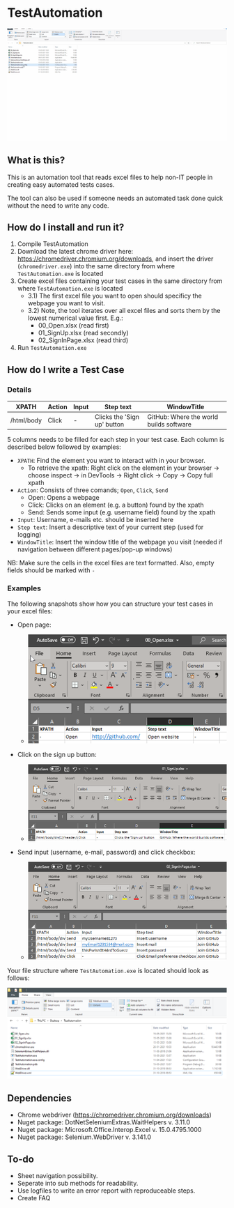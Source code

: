 # TestAutomation

![Alt Text](https://github.com/christianshub/TestAutomation/blob/main/Snapshots/demo.gif)

## What is this?
This is an automation tool that reads excel files to help non-IT people in creating easy automated tests cases. 

The tool can also be used if someone needs an automated task done quick without the need to write any code. 

## How do I install and run it?
1) Compile TestAutomation
2) Download the latest chrome driver here: https://chromedriver.chromium.org/downloads, and insert the driver (`chromedriver.exe`) into the same directory from where `TestAutomation.exe` is located
3) Create excel files containing your test cases in the same directory from where `TestAutomation.exe` is located
    - 3.1) The first excel file you want to open should specificy the webpage you want to visit.
    - 3.2) Note, the tool iterates over all excel files and sorts them by the lowest numerical value first. E.g.:
        - 00_Open.xlsx (read first)
        - 01_SignUp.xlsx (read secondly)
        - 02_SignInPage.xlsx (read third)
4) Run `TestAutomation.exe`

## How do I write a Test Case


### Details 

| XPATH      	| Action 	| Input 	| Step text                   	| WindowTitle                             	|
|------------	|--------	|-------	|-----------------------------	|-----------------------------------------	|
| /html/body 	| Click  	| -     	| Clicks the 'Sign up' button 	| GitHub: Where the world builds software 	|

5 columns needs to be filled for each step in your test case. Each column is described below followed by examples:

- `XPATH`: Find the element you want to interact with in your browser.
    - To retrieve the xpath: Right click on the element in your browser -> choose inspect -> in DevTools -> Right click -> Copy -> Copy full xpath
- `Action`: Consists of three comands; `Open`, `Click`, `Send`
    - Open: Opens a webpage
    - Click: Clicks on an element (e.g. a button) found by the xpath
    - Send: Sends some input (e.g. username field) found by the xpath 
- `Input`: Username, e-mails etc. should be inserted here
- `Step text`: Insert a descriptive text of your current step (used for logging)
- `WindowTitle`: Insert the window title of the webpage you visit (needed if navigation between different pages/pop-up windows)   

NB: Make sure the cells in the excel files are text formatted. Also, empty fields should be marked with `- `

### Examples

The following snapshots show how you can structure your test cases in your excel files: 

- Open page:
    - ![Alt Text](https://github.com/christianshub/TestAutomation/blob/main/Snapshots/snapshot1.png)

- Click on the sign up button:
    - ![Alt Text](https://github.com/christianshub/TestAutomation/blob/main/Snapshots/snapshot2.png)

- Send input (username, e-mail, password) and click checkbox:
    - ![Alt Text](https://github.com/christianshub/TestAutomation/blob/main/Snapshots/snapshot3.png)

Your file structure where `TestAutomation.exe` is located should look as follows: 

![Alt Text](https://github.com/christianshub/TestAutomation/blob/main/Snapshots/snapshot4.png)



## Dependencies
- Chrome webdriver (https://chromedriver.chromium.org/downloads)
- Nuget package: DotNetSeleniumExtras.WaitHelpers v. 3.11.0
- Nuget package: Microsoft.Office.Interop.Excel v. 15.0.4795.1000
- Nuget package: Selenium.WebDriver v. 3.141.0

## To-do

- Sheet navigation possibility.
- Seperate into sub methods for readability.
- Use logfiles to write an error report with reproduceable steps.
- Create FAQ
